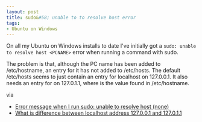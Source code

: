 ```yaml
---
layout: post
title: sudo&#58; unable to to resolve host error
tags: 
- Ubuntu on Windows
---
```

On all my Ubuntu on Windows installs to date I've initially got a `sudo: unable to resolve host <PCNAME>` error when running a command with sudo.

The problem is that, although the PC name has been added to /etc/hostname, an entry for it has not added to /etc/hosts.
The default /etc/hosts seems to just contain an entry for localhost on 127.0.0.1.
It also needs an entry for <PCNAME> on 127.0.1.1, where <PCNAME> is the value found in /etc/hostname.

via

- [Error message when I run sudo: unable to resolve host (none)](http://askubuntu.com/questions/59458/error-message-when-i-run-sudo-unable-to-resolve-host-none)
- [What is difference between localhost address 127.0.0.1 and 127.0.1.1](http://askubuntu.com/questions/754213/what-is-difference-between-localhost-address-127-0-0-1-and-127-0-1-1)
